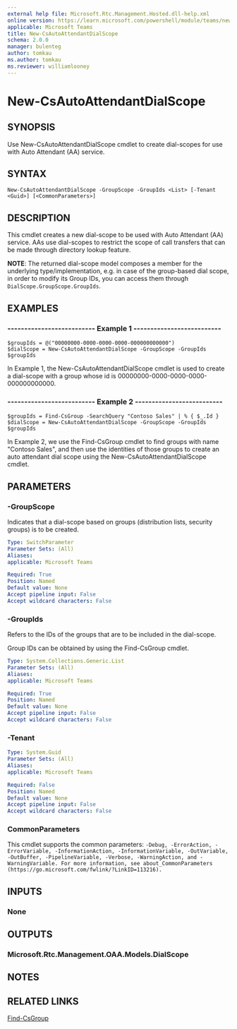 ```yaml
---
external help file: Microsoft.Rtc.Management.Hosted.dll-help.xml
online version: https://learn.microsoft.com/powershell/module/teams/new-csautoattendantdialscope
applicable: Microsoft Teams
title: New-CsAutoAttendantDialScope
schema: 2.0.0
manager: bulenteg
author: tomkau
ms.author: tomkau
ms.reviewer: williamlooney
---
```


# New-CsAutoAttendantDialScope

## SYNOPSIS
Use New-CsAutoAttendantDialScope cmdlet to create dial-scopes for use with Auto Attendant (AA) service.

## SYNTAX

```
New-CsAutoAttendantDialScope -GroupScope -GroupIds <List> [-Tenant <Guid>] [<CommonParameters>]
```

## DESCRIPTION
This cmdlet creates a new dial-scope to be used with Auto Attendant (AA) service. AAs use dial-scopes to restrict the scope of call transfers that can be made through directory lookup feature.

**NOTE**: The returned dial-scope model composes a member for the underlying type/implementation, e.g. in case of the group-based dial scope, in order to modify its Group IDs, you can access them through `DialScope.GroupScope.GroupIds`.

## EXAMPLES

### -------------------------- Example 1 --------------------------
```
$groupIds = @("00000000-0000-0000-0000-000000000000")
$dialScope = New-CsAutoAttendantDialScope -GroupScope -GroupIds $groupIds
```

In Example 1, the New-CsAutoAttendantDialScope cmdlet is used to create a dial-scope with a group whose id is 00000000-0000-0000-0000-000000000000.

### -------------------------- Example 2 --------------------------
```
$groupIds = Find-CsGroup -SearchQuery "Contoso Sales" | % { $_.Id }
$dialScope = New-CsAutoAttendantDialScope -GroupScope -GroupIds $groupIds
```

In Example 2, we use the Find-CsGroup cmdlet to find groups with name "Contoso Sales", and then use the identities of those groups to create an auto attendant dial scope using the New-CsAutoAttendantDialScope cmdlet.

## PARAMETERS

### -GroupScope
Indicates that a dial-scope based on groups (distribution lists, security groups) is to be created.

```yaml
Type: SwitchParameter
Parameter Sets: (All)
Aliases:
applicable: Microsoft Teams

Required: True
Position: Named
Default value: None
Accept pipeline input: False
Accept wildcard characters: False
```

### -GroupIds
Refers to the IDs of the groups that are to be included in the dial-scope.

Group IDs can be obtained by using the Find-CsGroup cmdlet.

```yaml
Type: System.Collections.Generic.List
Parameter Sets: (All)
Aliases:
applicable: Microsoft Teams

Required: True
Position: Named
Default value: None
Accept pipeline input: False
Accept wildcard characters: False
```

### -Tenant

```yaml
Type: System.Guid
Parameter Sets: (All)
Aliases:
applicable: Microsoft Teams

Required: False
Position: Named
Default value: None
Accept pipeline input: False
Accept wildcard characters: False
```

### CommonParameters
This cmdlet supports the common parameters: `-Debug, -ErrorAction, -ErrorVariable, -InformationAction, -InformationVariable, -OutVariable, -OutBuffer, -PipelineVariable, -Verbose, -WarningAction, and -WarningVariable. For more information, see about_CommonParameters (https://go.microsoft.com/fwlink/?LinkID=113216).`

## INPUTS

### None


## OUTPUTS

### Microsoft.Rtc.Management.OAA.Models.DialScope


## NOTES

## RELATED LINKS

[Find-CsGroup](Find-CsGroup.md)
